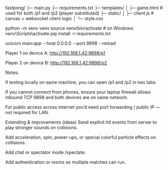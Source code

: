 fastpong/
├─ main.py
├─ requirements.txt
├─ templates/
│  ├─ game.html       # used for both /p1 and /p2 (player substituted)
├─ static/
│  ├─ client.js       # canvas + websocket client logic
│  └─ style.css  


python -m venv venv
source venv/bin/activate   # on Windows: venv\Scripts\activate
pip install -r requirements.txt



uvicorn main:app --host 0.0.0.0 --port 9898 --reload



Player 1 on device A: http://192.168.1.42:9898/p1

Player 2 on device B: http://192.168.1.42:9898/p2

Notes:

If testing locally on same machine, you can open /p1 and /p2 in two tabs.

If you cannot connect from phones, ensure your laptop firewall allows inbound TCP 9898 and both devices are on same network.

For public access across Internet you’d need port forwarding / public IP — not required for LAN.

Extending & improvements (ideas)
Send explicit hit events from server to play stronger sounds on collisions.

Add acceleration, spin, power-ups, or special colorful particle effects on collisions.

Add chat or spectator mode /spectate.

Add authentication or rooms so multiple matches can run.